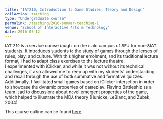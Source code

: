 ```yaml
---
title: "IAT210, Introduction to Game Studies: Theory and Design"
collection: teaching
type: "Undergraduate course"
permalink: /teaching/2016-summer-teaching-1
venue: "School of Interactive Arts & Technology"
date: 2016-05-12
---
```

IAT 210 is a service course taught on the main campus of SFU for non-SIAT students. It introduces students to the study of games through the lenses of rules, play, and culture. With this higher enrolment, and its traditional lecture format, I had to adapt class exercises to the lecture theatre.  
I experimented with iClicker, and while it was not without its technical challenges, it also allowed me to keep up with my students' understanding and recall through the use of both summative and formative quizzes. Additionally, I facilitated small games based on iClicker interaction in order to showcase the dynamic properties of gameplay. Playing Battleship as a team lead to discussions about novel emergent properties of the game, which helped to illustrate the MDA theory (Hunicke, LeBlanc, and Zubek, 2004). 

This course outline can be found [here](http://michaelnixon.github.io/files/IAT-210-Summer-2016-Syllabus-web.pdf "IAT210 Syllabus"). 